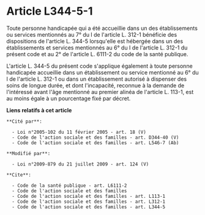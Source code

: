 # Article L344-5-1

Toute personne handicapée qui a été accueillie dans un des établissements ou services mentionnés au 7° du I de l'article L.
312-1 bénéficie des dispositions de l'article L. 344-5 lorsqu'elle est hébergée dans un des établissements et services
mentionnés au 6° du I de l'article L. 312-1 du présent code et au 2° de l'article L. 6111-2 du code de la santé publique.

L'article L. 344-5 du présent code s'applique également à toute personne handicapée accueillie dans un établissement ou
service mentionné au 6° du I de l'article L. 312-1 ou dans un établissement autorisé à dispenser des soins de longue durée,
et dont l'incapacité, reconnue à la demande de l'intéressé avant l'âge mentionné au premier alinéa de l'article L. 113-1, est
au moins égale à un pourcentage fixé par décret.

**Liens relatifs à cet article**

	**Cité par**:

	  - Loi n°2005-102 du 11 février 2005 - art. 18 (V)
	  - Code de l'action sociale et des familles - art. D344-40 (V)
	  - Code de l'action sociale et des familles - art. L546-7 (Ab)

	**Modifié par**:

	  - Loi n°2009-879 du 21 juillet 2009 - art. 124 (V)

	**Cite**:

	  - Code de la santé publique - art. L6111-2
	  - Code de l'action sociale et des familles
	  - Code de l'action sociale et des familles - art. L113-1
	  - Code de l'action sociale et des familles - art. L312-1
	  - Code de l'action sociale et des familles - art. L344-5
